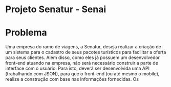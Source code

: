 # Projeto Senatur - Senai

# Problema 
Uma empresa do ramo de viagens, a Senatur, deseja realizar a criação de um sistema para o cadastro de seus pacotes turísticos para facilitar a oferta para seus clientes. Além disso, como eles já possuem um desenvolvedor front-end atuando na empresa, não será necessário construir a parte de interface com o usuário. Para isto, deverá ser desenvolvida uma API (trabalhando com JSON), para que o front-end (ou até mesmo o mobile), realize a construção com base nas informações fornecidas. 
Os 
